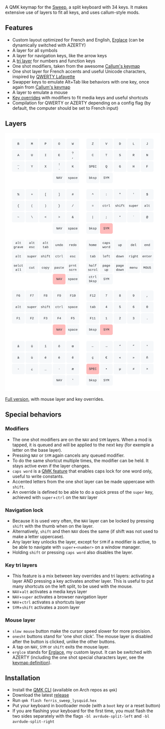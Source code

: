 A QMK keymap for the [Sweep][sweep], a split keyboard with 34 keys. It makes extensive use of layers to fit all keys, and uses callum-style mods.

[sweep]: https://github.com/davidphilipbarr/Sweep

## Features

- Custom layout optimized for French and English, [Erglace][erglace] (can be dynamically switched with AZERTY)
- A layer for all symbols
- A layer for navigation keys, like the arrow keys
- A [tri layer][tri layer] for numbers and function keys
- One shot modifiers, taken from the awesome [Callum's keymap][callum]
- One shot layer for French accents and useful Unicode characters, inspired by [QWERTY Lafayette][lafayette]
- Swapper keys to emulate Alt+Tab like behaviors with one key, once again from [Callum's keymap][callum]
- A layer to emulate a mouse
- [Key overrides][key overrides] with modifiers to fit media keys and useful shortcuts
- Compilation for QWERTY or AZERTY depending on a config flag (by default, the computer should be set to French input)

[erglace]: https://github.com/Lysquid/Erglace
[tri layer]: https://docs.qmk.fm/features/tri_layer
[callum]: https://github.com/qmk/qmk_firmware/tree/user-keymaps-still-present/users/callum
[lafayette]: https://qwerty-lafayette.org/
[key overrides]: https://docs.qmk.fm/features/key_overrides

## Layers

![keymap][keymap]

[Full version][keymap-full], with mouse layer and key overrides.

[keymap]: keymap.svg
[keymap-full]: https://raw.githubusercontent.com/Lysquid/qmk_keymap/lysquid/keymap_full.svg

## Special behaviors

### Modifiers

- The one shot modifiers are on the `NAV` and `SYM` layers. When a mod is tapped, it is queued and will be applied to the next key (for exemple a letter on the base layer).
- Pressing `NAV` or `SYM` again cancels any queued modifier.
- To do the same shortcut multiple times, the modifier can be held. It stays active even if the layer changes.
- `caps word` is a [QMK feature][caps word] that enables caps lock for one word only, useful to write constants.
- Accented letters from the one shot layer can be made uppercase with `shift`.
- An override is defined to be able to do a quick press of the `super` key, achieved with `super`+`ctrl` on the `NAV` layer

[caps word]: https://docs.qmk.fm/#/feature_caps_word

### Navigation lock

- Because it is used very often, the `NAV` layer can be locked by pressing `shift` with the thumb when on the layer.
- Alternatively, `shift` and then `NAV` does the same (if shift was not used to make a letter uppercase).
- Any layer key unlocks the layer, except for `SYM` if a modifier is active, to be able to navigate with `super`+`<number>` on a window manager.
- Holding `shift` or pressing `caps word` also disables the layer.

### Key tri layers

- This feature is a mix between key overrides and tri layers: activating a layer AND pressing a key activates another layer. This is useful to put many shortcuts on the left split, to be used with the mouse.
- `NAV`+`alt` activates a media keys layer
- `NAV`+`super` activates a browser navigation layer
- `NAV`+`ctrl` activates a shortcuts layer
- `SYM`+`shift` activates a zoom layer

### Mouse layer

- `slow mouse` button make the cursor speed slower for more precision.
- `onesht` buttons stand for 'one shot click'. The mouse layer is disabled after the button is clicked, unlike the other buttons.
- A tap on `NAV`, `SYM` or `shift` exits the mouse layer.
- `erglce` stands for [Erglace][erglace], my custom layout. It can be switched with AZERTY (including the one shot special characters layer, see the [keymap definition][keymap.c]).

[keymap.c]: keyboards/ferris/keymaps/lysquid/keymap.c

## Installation

- Install the [QMK CLI][qmk cli] (available on Arch repos as `qmk`)
- Download the latest [release][releases]
- Run `qmk flash ferris_sweep_lysquid.hex`
- Put your keyboard in bootloader mode (with a `boot` key or a reset button)
- If you are flashing your keyboard for the first time, you must flash the two sides separately with the flags `-bl avrdude-split-left` and `-bl avrdude-split-right`

[qmk cli]: https://docs.qmk.fm/#/newbs_getting_started?id=set-up-your-environment
[releases]: /releases
